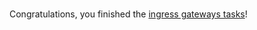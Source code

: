 <br>

Congratulations, you finished the [ingress gateways tasks](https://istio.io/latest/docs/tasks/traffic-management/ingress/ingress-control/)!
